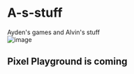 # A-s-stuff
Ayden's games and Alvin's stuff <br>
![image](https://github.com/user-attachments/assets/12f1f93b-aa87-413e-90c4-9385ae82b71f)
## Pixel Playground is coming
